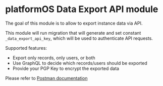 # platformOS Data Export API module

The goal of this module is to allow to export instance data via API.

This module will run migration that will generate and set constant `_data_export_api_key`, which will be used to authenticate API requests.

Supported features:

* Export only records, only users, or both
* Use GraphQL to decide which records/users should be exported
* Provide your PGP Key to encrypt the exported data

Please refer to [Postman documentation](https://documenter.getpostman.com/view/33771176/2sA35A6QEm)
